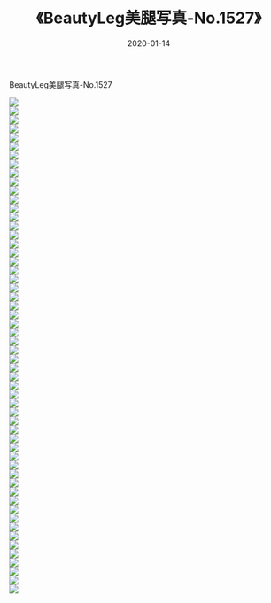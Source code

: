 ﻿---
layout: post
title:  《BeautyLeg美腿写真-No.1527》
date:   2020-01-14
img: http://img.660000.xyz/Sharelink/网络美图/2020/BeautyLeg美腿写真-No.1527/000.jpg
categories: [美女, 清纯, 唯美]
---

BeautyLeg美腿写真-No.1527

  ![](http://img.660000.xyz/Sharelink/网络美图/2020/BeautyLeg美腿写真-No.1527/001.jpg) <br> ![](http://img.660000.xyz/Sharelink/网络美图/2020/BeautyLeg美腿写真-No.1527/002.jpg) <br> ![](http://img.660000.xyz/Sharelink/网络美图/2020/BeautyLeg美腿写真-No.1527/003.jpg) <br> ![](http://img.660000.xyz/Sharelink/网络美图/2020/BeautyLeg美腿写真-No.1527/004.jpg) <br> ![](http://img.660000.xyz/Sharelink/网络美图/2020/BeautyLeg美腿写真-No.1527/005.jpg) <br> ![](http://img.660000.xyz/Sharelink/网络美图/2020/BeautyLeg美腿写真-No.1527/006.jpg) <br> ![](http://img.660000.xyz/Sharelink/网络美图/2020/BeautyLeg美腿写真-No.1527/007.jpg) <br> ![](http://img.660000.xyz/Sharelink/网络美图/2020/BeautyLeg美腿写真-No.1527/008.jpg) <br> ![](http://img.660000.xyz/Sharelink/网络美图/2020/BeautyLeg美腿写真-No.1527/009.jpg) <br> ![](http://img.660000.xyz/Sharelink/网络美图/2020/BeautyLeg美腿写真-No.1527/010.jpg) <br> ![](http://img.660000.xyz/Sharelink/网络美图/2020/BeautyLeg美腿写真-No.1527/011.jpg) <br> ![](http://img.660000.xyz/Sharelink/网络美图/2020/BeautyLeg美腿写真-No.1527/012.jpg) <br> ![](http://img.660000.xyz/Sharelink/网络美图/2020/BeautyLeg美腿写真-No.1527/013.jpg) <br> ![](http://img.660000.xyz/Sharelink/网络美图/2020/BeautyLeg美腿写真-No.1527/014.jpg) <br> ![](http://img.660000.xyz/Sharelink/网络美图/2020/BeautyLeg美腿写真-No.1527/015.jpg) <br> ![](http://img.660000.xyz/Sharelink/网络美图/2020/BeautyLeg美腿写真-No.1527/016.jpg) <br> ![](http://img.660000.xyz/Sharelink/网络美图/2020/BeautyLeg美腿写真-No.1527/017.jpg) <br> ![](http://img.660000.xyz/Sharelink/网络美图/2020/BeautyLeg美腿写真-No.1527/018.jpg) <br> ![](http://img.660000.xyz/Sharelink/网络美图/2020/BeautyLeg美腿写真-No.1527/019.jpg) <br> ![](http://img.660000.xyz/Sharelink/网络美图/2020/BeautyLeg美腿写真-No.1527/020.jpg) <br> ![](http://img.660000.xyz/Sharelink/网络美图/2020/BeautyLeg美腿写真-No.1527/021.jpg) <br> ![](http://img.660000.xyz/Sharelink/网络美图/2020/BeautyLeg美腿写真-No.1527/022.jpg) <br> ![](http://img.660000.xyz/Sharelink/网络美图/2020/BeautyLeg美腿写真-No.1527/023.jpg) <br> ![](http://img.660000.xyz/Sharelink/网络美图/2020/BeautyLeg美腿写真-No.1527/024.jpg) <br> ![](http://img.660000.xyz/Sharelink/网络美图/2020/BeautyLeg美腿写真-No.1527/025.jpg) <br> ![](http://img.660000.xyz/Sharelink/网络美图/2020/BeautyLeg美腿写真-No.1527/026.jpg) <br> ![](http://img.660000.xyz/Sharelink/网络美图/2020/BeautyLeg美腿写真-No.1527/027.jpg) <br> ![](http://img.660000.xyz/Sharelink/网络美图/2020/BeautyLeg美腿写真-No.1527/028.jpg) <br> ![](http://img.660000.xyz/Sharelink/网络美图/2020/BeautyLeg美腿写真-No.1527/029.jpg) <br> ![](http://img.660000.xyz/Sharelink/网络美图/2020/BeautyLeg美腿写真-No.1527/030.jpg) <br> ![](http://img.660000.xyz/Sharelink/网络美图/2020/BeautyLeg美腿写真-No.1527/031.jpg) <br> ![](http://img.660000.xyz/Sharelink/网络美图/2020/BeautyLeg美腿写真-No.1527/032.jpg) <br> ![](http://img.660000.xyz/Sharelink/网络美图/2020/BeautyLeg美腿写真-No.1527/033.jpg) <br> ![](http://img.660000.xyz/Sharelink/网络美图/2020/BeautyLeg美腿写真-No.1527/034.jpg) <br> ![](http://img.660000.xyz/Sharelink/网络美图/2020/BeautyLeg美腿写真-No.1527/035.jpg) <br> ![](http://img.660000.xyz/Sharelink/网络美图/2020/BeautyLeg美腿写真-No.1527/036.jpg) <br> ![](http://img.660000.xyz/Sharelink/网络美图/2020/BeautyLeg美腿写真-No.1527/037.jpg) <br> ![](http://img.660000.xyz/Sharelink/网络美图/2020/BeautyLeg美腿写真-No.1527/038.jpg) <br> ![](http://img.660000.xyz/Sharelink/网络美图/2020/BeautyLeg美腿写真-No.1527/039.jpg) <br> ![](http://img.660000.xyz/Sharelink/网络美图/2020/BeautyLeg美腿写真-No.1527/040.jpg) <br> ![](http://img.660000.xyz/Sharelink/网络美图/2020/BeautyLeg美腿写真-No.1527/041.jpg) <br> ![](http://img.660000.xyz/Sharelink/网络美图/2020/BeautyLeg美腿写真-No.1527/042.jpg) <br> ![](http://img.660000.xyz/Sharelink/网络美图/2020/BeautyLeg美腿写真-No.1527/043.jpg) <br> ![](http://img.660000.xyz/Sharelink/网络美图/2020/BeautyLeg美腿写真-No.1527/044.jpg) <br> ![](http://img.660000.xyz/Sharelink/网络美图/2020/BeautyLeg美腿写真-No.1527/045.jpg) <br> ![](http://img.660000.xyz/Sharelink/网络美图/2020/BeautyLeg美腿写真-No.1527/046.jpg) <br> ![](http://img.660000.xyz/Sharelink/网络美图/2020/BeautyLeg美腿写真-No.1527/047.jpg) <br> ![](http://img.660000.xyz/Sharelink/网络美图/2020/BeautyLeg美腿写真-No.1527/048.jpg) <br> ![](http://img.660000.xyz/Sharelink/网络美图/2020/BeautyLeg美腿写真-No.1527/049.jpg) <br> ![](http://img.660000.xyz/Sharelink/网络美图/2020/BeautyLeg美腿写真-No.1527/050.jpg) <br> ![](http://img.660000.xyz/Sharelink/网络美图/2020/BeautyLeg美腿写真-No.1527/051.jpg) <br> ![](http://img.660000.xyz/Sharelink/网络美图/2020/BeautyLeg美腿写真-No.1527/052.jpg) <br> ![](http://img.660000.xyz/Sharelink/网络美图/2020/BeautyLeg美腿写真-No.1527/053.jpg) <br> ![](http://img.660000.xyz/Sharelink/网络美图/2020/BeautyLeg美腿写真-No.1527/054.jpg) <br> ![](http://img.660000.xyz/Sharelink/网络美图/2020/BeautyLeg美腿写真-No.1527/055.jpg) <br> ![](http://img.660000.xyz/Sharelink/网络美图/2020/BeautyLeg美腿写真-No.1527/056.jpg) <br>